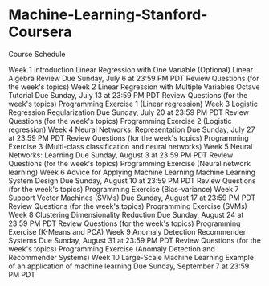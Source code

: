 Machine-Learning-Stanford-Coursera
=========================
Course Schedule 

Week 1
Introduction
Linear Regression with One Variable
(Optional) Linear Algebra Review
Due Sunday, July 6 at 23:59 PM PDT
Review Questions (for the week's topics)
Week 2
Linear Regression with Multiple Variables
Octave Tutorial
Due Sunday, July 13 at 23:59 PM PDT
Review Questions (for the week's topics)
Programming Exercise 1 
(Linear regression)
Week 3
Logistic Regression
Regularization
Due Sunday, July 20 at 23:59 PM PDT
Review Questions (for the week's topics)
Programming Exercise 2 
(Logistic regression)
Week 4
Neural Networks: Representation
Due Sunday, July 27 at 23:59 PM PDT
Review Questions (for the week's topics)
Programming Exercise 3 
(Multi-class classification and neural networks)
Week 5
Neural Networks: Learning
Due Sunday, August 3 at 23:59 PM PDT
Review Questions (for the week's topics)
Programming Exercise 
(Neural network learning)
Week 6
Advice for Applying Machine Learning
Machine Learning System Design
Due Sunday, August 10 at 23:59 PM PDT
Review Questions (for the week's topics)
Programming Exercise (Bias-variance)
Week 7
Support Vector Machines (SVMs)
Due Sunday, August 17 at 23:59 PM PDT
Review Questions (for the week's topics)
Programming Exercise (SVMs)
Week 8
Clustering
Dimensionality Reduction
Due Sunday, August 24 at 23:59 PM PDT
Review Questions (for the week's topics)
Programming Exercise (K-Means and PCA)
Week 9
Anomaly Detection
Recommender Systems
Due Sunday, August 31 at 23:59 PM PDT
Review Questions (for the week's topics)
Programming Exercise 
(Anomaly Detection and Recommender Systems)
Week 10
Large-Scale Machine Learning
Example of an application of machine learning
Due Sunday, September 7 at 23:59 PM PDT

